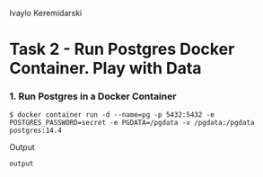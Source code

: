 Ivaylo Keremidarski
# Task 2 - Run Postgres Docker Container. Play with Data

### 1. Run Postgres in a Docker Container
```
$ docker container run -d --name=pg -p 5432:5432 -e POSTGRES_PASSWORD=secret -e PGDATA=/pgdata -v /pgdata:/pgdata postgres:14.4
```

Output
```
output
```

